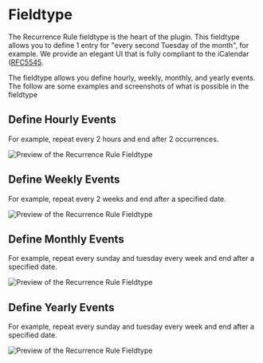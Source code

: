 # Fieldtype

The Recurrence Rule fieldtype is the heart of the plugin. This fieldtype allows you to define 1 entry for "every second Tuesday of the month", for example. We provide an elegant UI that is fully compliant to the iCalendar ([RFC5545](https://tools.ietf.org/html/rfc5545#section-3.3.10).

The fieldtype allows you define hourly, weekly, monthly, and yearly events. The follow are some examples and screenshots of what is possible in the fieldtype

## Define Hourly Events

For example, repeat every 2 hours and end after 2 occurrences.

![Preview of the Recurrence Rule Fieldtype](https://cdn.jsdelivr.net/gh/objectivehtml/statamic-events/docs/screenshots/fieldtype-hourly-preview.gif)

## Define Weekly Events

For example, repeat every 2 weeks and end after a specified date.

![Preview of the Recurrence Rule Fieldtype](https://cdn.jsdelivr.net/gh/objectivehtml/statamic-events/docs/screenshots/fieldtype-weekly-preview.gif)

## Define Monthly Events

For example, repeat every sunday and tuesday every week and end after a specified date.

![Preview of the Recurrence Rule Fieldtype](https://cdn.jsdelivr.net/gh/objectivehtml/statamic-events/docs/screenshots/fieldtype-monthly-preview.gif)

## Define Yearly Events

For example, repeat every sunday and tuesday every week and end after a specified date.

![Preview of the Recurrence Rule Fieldtype](https://cdn.jsdelivr.net/gh/objectivehtml/statamic-events/docs/screenshots/fieldtype-yearly-preview.gif)

